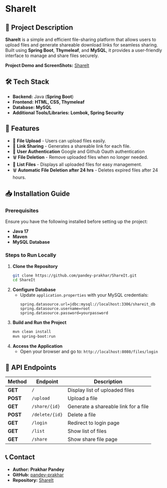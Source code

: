 # **ShareIt**

## 📌 **Project Description**
**ShareIt** is a simple and efficient file-sharing platform that allows users to upload files and generate shareable download links for seamless sharing. Built using **Spring Boot**, **Thymeleaf**, and **MySQL**, it provides a user-friendly interface to manage and share files securely.

**Project Demo and ScreenShots:** [ShareIt](https://drive.google.com/drive/folders/11BNfYOKomBhde1yZ_bQ0aHfdagJbQyMA?usp=sharing)

## 🛠 **Tech Stack**
- **Backend:** Java (**Spring Boot**)
- **Frontend:** **HTML, CSS, Thymeleaf**
- **Database:** **MySQL**
- **Additional Tools/Libraries:** **Lombok, Spring Security**

## 🚀 **Features**
- 📂 **File Upload** - Users can upload files easily.
- 🔗 **Link Sharing** - Generates a shareable link for each file.
- 🔐 **User Authentication** Google and Github Oauth authentication
- 🗑 **File Deletion** - Remove uploaded files when no longer needed.
- 📄 **List Files** - Displays all uploaded files for easy management.
- 🗑 **Automatic File Deletion after 24 hrs** - Deletes expired files after 24 hours.

## 📥 **Installation Guide**

### **Prerequisites**
Ensure you have the following installed before setting up the project:
- **Java 17**
- **Maven**
- **MySQL Database**

### **Steps to Run Locally**
1. **Clone the Repository**
   ```sh
   git clone https://github.com/pandey-prakhar/ShareIt.git
   cd ShareIt
   ```
2. **Configure Database**
    - Update `application.properties` with your MySQL credentials:
      ```properties
      spring.datasource.url=jdbc:mysql://localhost:3306/shareit_db
      spring.datasource.username=root
      spring.datasource.password=yourpassword
      ```
3. **Build and Run the Project**
   ```sh
   mvn clean install
   mvn spring-boot:run
   ```
4. **Access the Application**
    - Open your browser and go to: `http://localhost:8080/files/login`

## 📡 **API Endpoints**

| **Method** | **Endpoint** | **Description** |
|------------|-------------|-----------------|
| **GET** | `/` | Display list of uploaded files |
| **POST** | `/upload` | Upload a file |
| **GET** | `/share/{id}` | Generate a shareable link for a file |
| **POST** | `/delete/{id}` | Delete a file |
| **GET** | `/login` | Redirect to login page |
| **GET** | `/list` | Show list of files |
| **GET** | `/share` | Show share file page |




## 📞 **Contact**
- **Author:** **Prakhar Pandey**
- **GitHub:** [pandey-prakhar](https://github.com/pandey-prakhar)
- **Repository:** [ShareIt](https://github.com/pandey-prakhar/ShareIt)


